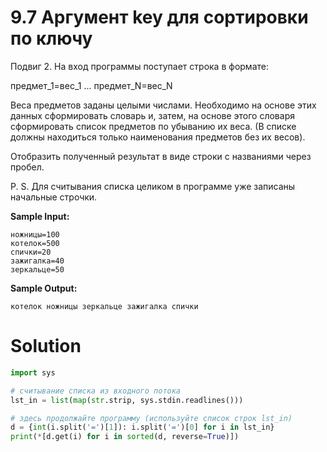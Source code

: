 # 9.7 Аргумент key для сортировки по ключу

Подвиг 2. На вход программы поступает строка в формате:

предмет_1=вес_1
...
предмет_N=вес_N

Веса предметов заданы целыми числами. Необходимо на основе этих данных сформировать словарь и, затем, на основе этого
словаря сформировать список предметов по убыванию их веса. (В списке должны находиться только наименования предметов без
их весов).

Отобразить полученный результат в виде строки с названиями через пробел.

P. S. Для считывания списка целиком в программе уже записаны начальные строчки.

**Sample Input:**

```
ножницы=100
котелок=500
спички=20
зажигалка=40
зеркальце=50
```

**Sample Output:**

```
котелок ножницы зеркальце зажигалка спички
```

# Solution

```python
import sys

# считывание списка из входного потока
lst_in = list(map(str.strip, sys.stdin.readlines()))

# здесь продолжайте программу (используйте список строк lst_in)
d = {int(i.split('=')[1]): i.split('=')[0] for i in lst_in}
print(*[d.get(i) for i in sorted(d, reverse=True)])
```